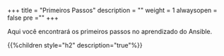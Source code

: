 +++
title = "Primeiros Passos"
description = ""
weight = 1
alwaysopen = false
pre ="<i class='fa fa-chevron-circle-right'></i>"
+++

Aqui você encontrará os primeiros passos no aprendizado do Ansible.


{{%children style="h2" description="true"%}}
